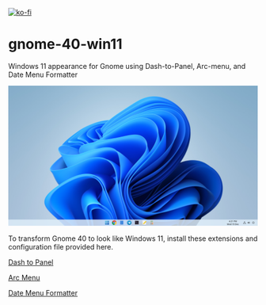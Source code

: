 [![ko-fi](https://ko-fi.com/img/githubbutton_sm.svg)](https://ko-fi.com/fastrizwaan)

# gnome-40-win11
Windows 11 appearance for Gnome using Dash-to-Panel, Arc-menu, and Date Menu Formatter

![](https://github.com/fastrizwaan/gnome-40-win11/raw/main/Screenshots/1.png)

To transform Gnome 40 to look like Windows 11, install these extensions and configuration file provided here.

[Dash to Panel](https://extensions.gnome.org/extension/1160/dash-to-panel/)

[Arc Menu](https://extensions.gnome.org/extension/3628/arcmenu/)

[Date Menu Formatter](https://extensions.gnome.org/extension/4655/date-menu-formatter/)
